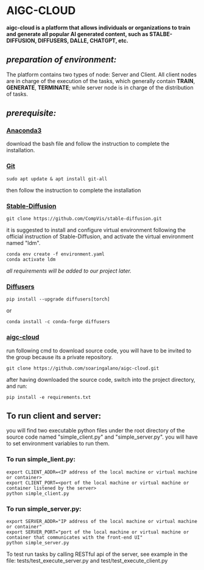 # **AIGC-CLOUD**
**aigc-cloud is a platform that allows individuals or organizations to train and generate all popular AI generated content, such as STALBE-DIFFUSION, DIFFUSERS, DALLE, CHATGPT, etc.**

## *preparation of environment:*

The platform contains two types of node: Server and Client. All client nodes are in charge of the execution of the tasks, which generally contain  **TRAIN**,  **GENERATE**, **TERMINATE**; while server node is in charge of the distribution of tasks.

## *prerequisite:*
### [Anaconda3](https://www.anaconda.com/download/)
download the bash file and follow the instruction to complete the installation.

### [Git](https://git-scm.com/book/en/v2/Getting-Started-Installing-Git)<br/>
```
sudo apt update & apt install git-all
```
then follow the instruction to complete the installation

### [Stable-Diffusion](https://github.com/CompVis/stable-diffusion)<br/>
```
git clone https://github.com/CompVis/stable-diffusion.git
```
it is suggested to install and configure virtual environment following the official instruction of Stable-Diffusion, and activate the virtual environment named "ldm".

```
conda env create -f environment.yaml
conda activate ldm
```
*all requirements will be added to our project later.*

### [Diffusers](https://github.com/huggingface/diffusers)<br/>
```
pip install --upgrade diffusers[torch]
```
or
```
conda install -c conda-forge diffusers
```
### [aigc-cloud](https://github.com/soaringalano/aigc-cloud.git)<br/>

run following cmd to download source code, you will have to be invited to the group because its a private repository.

```
git clone https://github.com/soaringalano/aigc-cloud.git
```

after having downloaded the source code, switch into the project directory, and run:

```
pip install -e requirements.txt
```


## To run client and server:

you will find two executable python files under the root directory of the source code named "simple_client.py" and "simple_server.py".
you will have to set environment variables to run them.

### To run simple_lient.py:
```
export CLIENT_ADDR=<IP address of the local machine or virtual machine or container>
export CLIENT_PORT=<port of the local machine or virtual machine or container listened by the server>
python simple_client.py
```

### To run simple_server.py:
```
export SERVER_ADDR="IP address of the local machine or virtual machine or container"
export SERVER_PORT="port of the local machine or virtual machine or container that communicates with the front-end UI"
python simple_server.py
```

To test run tasks by calling RESTful api of the server, see example in the file: tests/test_execute_server.py and test/test_execute_client.py
